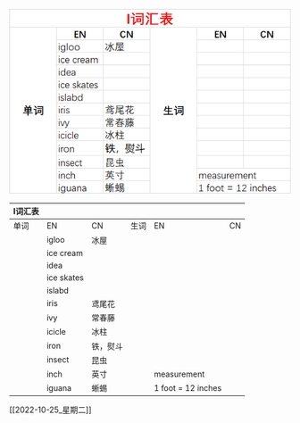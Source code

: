 
![](https://raw.githubusercontent.com/DustOfStars/ObsPicGo/master/Gavin_Obs/20221025141937.png)


| I词汇表 |            |      |    |                    |    |
|------|------------|------|----|--------------------|----|
| 单词   | EN         | CN   | 生词 | EN                 | CN |
|      | igloo      | 冰屋   |    |                    |    |
|      | ice cream  |      |    |                    |    |
|      | idea       |      |    |                    |    |
|      | ice skates |      |    |                    |    |
|      | islabd     |      |    |                    |    |
|      | iris       | 鸢尾花  |    |                    |    |
|      | ivy        | 常春藤  |    |                    |    |
|      | icicle     | 冰柱   |    |                    |    |
|      | iron       | 铁，熨斗 |    |                    |    |
|      | insect     | 昆虫   |    |                    |    |
|      | inch       | 英寸   |    | measurement        |    |
|      | iguana     | 蜥蜴   |    | 1 foot = 12 inches |



[[2022-10-25_星期二]]